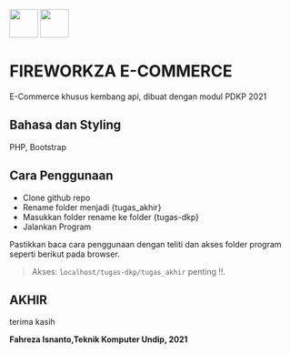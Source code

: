 
<img src="https://image.flaticon.com/icons/png/512/1067/1067357.png"  width="50" height="50" /> <img src="https://image.flaticon.com/icons/png/512/1067/1067357.png"  width="50" height="50" />

# FIREWORKZA E-COMMERCE

E-Commerce khusus kembang api, dibuat dengan modul PDKP 2021


## Bahasa dan Styling

PHP, Bootstrap

## Cara Penggunaan

- Clone github repo
- Rename folder menjadi {tugas_akhir}
- Masukkan folder rename ke folder {tugas-dkp}
- Jalankan Program

Pastikkan baca cara penggunaan dengan teliti dan akses folder program
seperti berikut pada browser.
> Akses: `localhost/tugas-dkp/tugas_akhir` penting !!.

## AKHIR

terima kasih

**Fahreza Isnanto,Teknik Komputer Undip, 2021** 





